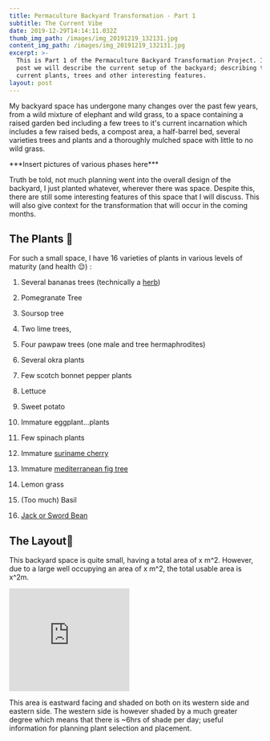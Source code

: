 ```yaml
---
title: Permaculture Backyard Transformation - Part 1
subtitle: The Current Vibe
date: 2019-12-29T14:14:11.032Z
thumb_img_path: /images/img_20191219_132131.jpg
content_img_path: /images/img_20191219_132131.jpg
excerpt: >-
  This is Part 1 of the Permaculture Backyard Transformation Project. In this
  post we will describe the current setup of the backyard; describing the
  current plants, trees and other interesting features.
layout: post
---
```

My backyard space has undergone many changes over the past few years, from a wild mixture of elephant and wild grass, to a space containing a raised garden bed including a few trees to it's current incarnation which includes a few raised beds, a compost area, a half-barrel bed, several varieties trees and plants and a thoroughly mulched space with little to no wild grass.

\*\*\*Insert pictures of various phases here\*\*\*

Truth be told, not much planning went into the overall design of the backyard, I just planted whatever, wherever there was space. Despite this, there are still some interesting features of this space that I will discuss. This will also give context for the transformation that will occur in the coming months. 

## The Plants 🌿

For such a small space, I have 16 varieties of plants in various levels of maturity (and health 😌) :

1. Several bananas trees (technically a [herb](https://www.wikiwand.com/en/Banana))

2. Pomegranate Tree

3. Soursop tree

4. Two lime trees,

5. Four pawpaw trees (one male and tree hermaphrodites)

6. Several okra plants

7. Few scotch bonnet pepper plants

8. Lettuce

9. Sweet potato

10. Immature eggplant...plants

11. Few spinach plants

12. Immature [suriname cherry](https://www.wikiwand.com/en/Eugenia_uniflora)

13. Immature [mediterranean fig tree](https://www.wikiwand.com/en/Common_fig)

14. Lemon grass

15. (Too much) Basil

16. [Jack or Sword Bean](https://www.wikiwand.com/en/Canavalia_ensiformis)


## The Layout📐

This backyard space is quite small, having a total area of x m^2. However, due to a large well occupying an area of x m^2, the total usable area is x^2m. 
<iframe src="https://giphy.com/embed/ne3xrYlWtQFtC" width="240" height="205" frameBorder="0" class="giphy-embed" allowFullScreen></iframe>

This area is eastward facing and shaded on both on its western side and eastern side. The western side is however shaded by a much greater degree which means that there is ~6hrs of shade per day; useful information for planning plant selection and placement. 
